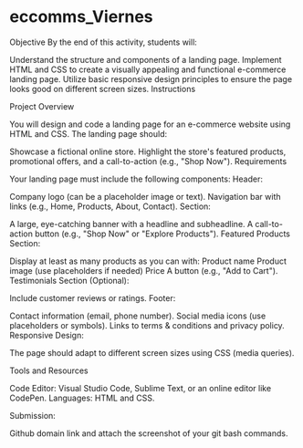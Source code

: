 ﻿# eccomms_Viernes
Objective
By the end of this activity, students will:

Understand the structure and components of a landing page.
Implement HTML and CSS to create a visually appealing and functional e-commerce landing page.
Utilize basic responsive design principles to ensure the page looks good on different screen sizes.
Instructions

Project Overview

You will design and code a landing page for an e-commerce website using HTML and CSS. The landing page should:

Showcase a fictional online store.
Highlight the store's featured products, promotional offers, and a call-to-action (e.g., "Shop Now").
Requirements

Your landing page must include the following components:
Header:

Company logo (can be a placeholder image or text).
Navigation bar with links (e.g., Home, Products, About, Contact).
Section:

A large, eye-catching banner with a headline and subheadline.
A call-to-action button (e.g., "Shop Now" or "Explore Products").
Featured Products Section:

Display at least as many products as you can with:
Product name
Product image (use placeholders if needed)
Price
A button (e.g., "Add to Cart").
Testimonials Section (Optional):

Include customer reviews or ratings.
Footer:

Contact information (email, phone number).
Social media icons (use placeholders or symbols).
Links to terms & conditions and privacy policy.
Responsive Design:

The page should adapt to different screen sizes using CSS (media queries).

Tools and Resources

Code Editor: Visual Studio Code, Sublime Text, or an online editor like CodePen.
Languages: HTML and CSS.

 

Submission:

Github domain link and attach the screenshot of your git bash commands.
